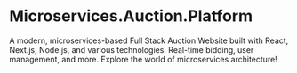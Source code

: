 # Microservices.Auction.Platform
A modern, microservices-based Full Stack Auction Website built with React, Next.js, Node.js, and various technologies. Real-time bidding, user management, and more. Explore the world of microservices architecture!
